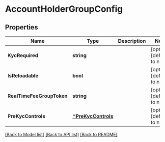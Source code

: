 # AccountHolderGroupConfig

## Properties
Name | Type | Description | Notes
------------ | ------------- | ------------- | -------------
**KycRequired** | **string** |  | [optional] [default to null]
**IsReloadable** | **bool** |  | [optional] [default to null]
**RealTimeFeeGroupToken** | **string** |  | [optional] [default to null]
**PreKycControls** | [***PreKycControls**](pre_kyc_controls.md) |  | [optional] [default to null]

[[Back to Model list]](../README.md#documentation-for-models) [[Back to API list]](../README.md#documentation-for-api-endpoints) [[Back to README]](../README.md)


